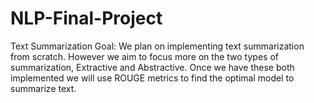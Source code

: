 # NLP-Final-Project
Text Summarization
Goal: We plan on implementing text summarization from scratch. However we aim to focus more on the two types of summarization, Extractive and Abstractive. Once we have these both implemented we will use ROUGE metrics to find the optimal model to summarize text.
